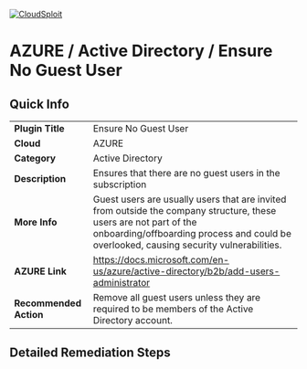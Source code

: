 [![CloudSploit](https://cloudsploit.com/img/logo-new-big-text-100.png "CloudSploit")](https://cloudsploit.com)

# AZURE / Active Directory / Ensure No Guest User

## Quick Info

| | |
|-|-|
| **Plugin Title** | Ensure No Guest User |
| **Cloud** | AZURE |
| **Category** | Active Directory |
| **Description** | Ensures that there are no guest users in the subscription |
| **More Info** | Guest users are usually users that are invited from outside the company structure, these users are not part of the onboarding/offboarding process and could be overlooked, causing security vulnerabilities. |
| **AZURE Link** | https://docs.microsoft.com/en-us/azure/active-directory/b2b/add-users-administrator |
| **Recommended Action** | Remove all guest users unless they are required to be members of the Active Directory account. |

## Detailed Remediation Steps






